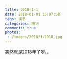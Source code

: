 ```yaml
---
title: 2018-1-1
date: 2018-01-01 16:07:58
tags: 读书
categories: 随记
comments: true
photos:
 - /images/2018/1/2018.jpg
---
```

突然就是2018年了呀。。
<!-- more -->


